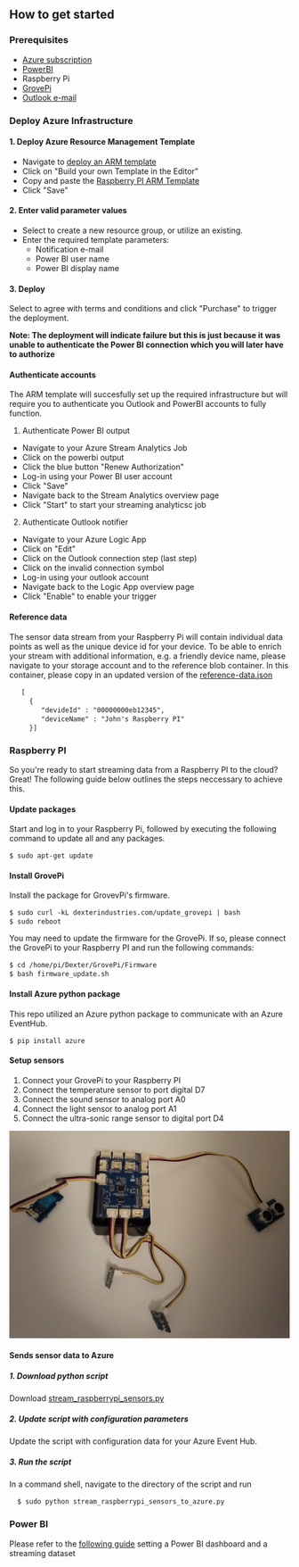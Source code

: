 ## How to get started

### Prerequisites
- [Azure subscription](https://azure.microsoft.com/en-us/free/)
- [PowerBI](https://powerbi.microsoft.com/en-us/)
- Raspberry Pi
- [GrovePi](https://www.dexterindustries.com/grovepi/)
- [Outlook e-mail](www.outlook.com)

###  Deploy Azure Infrastructure

#### 1. Deploy Azure Resource Management Template
- Navigate to [deploy an ARM template](https://portal.azure.com/#create/Microsoft.Template)
- Click on "Build your own Template in the Editor"
- Copy and paste the [Raspberry PI ARM Template](https://github.com/excellalabs/azure-stream-analysis/blob/master/deploy/azure-stream-analytics--raspberry-pi-template.json)
- Click "Save"

#### 2. Enter valid parameter values
- Select to create a new resource group, or utilize an existing.
- Enter the required template parameters:
    - Notification e-mail
    - Power BI user name
    - Power BI display name

#### 3. Deploy
Select to agree with terms and conditions and click "Purchase" to trigger the deployment.


**Note: The deployment will indicate failure but this is just because it was unable to authenticate the Power BI connection which you will later have to authorize**


#### Authenticate accounts
The ARM template will succesfully set up the required infrastructure but will require you to authenticate you Outlook and PowerBI accounts to fully function.

1. Authenticate Power BI output
- Navigate to your Azure Stream Analytics Job
- Click on the powerbi output
- Click the blue button "Renew Authorization"
- Log-in using your Power BI user account
- Click "Save"
- Navigate back to the Stream Analytics overview page
- Click "Start" to start your streaming analyticsc job

2. Authenticate Outlook notifier
- Navigate to your Azure Logic App
- Click on "Edit"
- Click on the Outlook connection step (last step)
- Click on the invalid connection symbol
- Log-in using your outlook account
- Navigate back to the Logic App overview page
- Click "Enable" to enable your trigger

#### Reference data 
The sensor data stream from your Raspberry Pi will contain individual data points as well as the unique device id for your device. To be able to enrich your stream with additional information, e.g. a friendly device name, please navigate to your storage account and to the reference blob container. In this container, please copy in an updated version of the [reference-data.json](https://github.com/excellalabs/azure-stream-analysis/blob/master/src/azure-stream-analytics/reference-data.json)

```
   [ 
     {
        "devideId" : "00000000eb12345",
        "deviceName" : "John's Raspberry PI"
     }]
```

### Raspberry PI
So you're ready to start streaming data from a Raspberry PI to the cloud? Great!
The following guide below outlines the steps neccessary to achieve this.

#### Update packages
Start and log in to your Raspberry Pi, followed by executing the following command to update all and any packages.

```
$ sudo apt-get update
```

#### Install GrovePi
Install the package for GrovevPi's firmware.

```
$ sudo curl -kL dexterindustries.com/update_grovepi | bash
$ sudo reboot
```

You may need to update the firmware for the GrovePi. If so, please connect the GrovePi to your Raspberry PI and run the following commands: 

```
$ cd /home/pi/Dexter/GrovePi/Firmware
$ bash firmware_update.sh
```

#### Install Azure python package
This repo utilized an Azure python package to communicate with an Azure EventHub.

```
$ pip install azure
```

#### Setup sensors
1. Connect your GrovePi to your Raspberry PI
2. Connect the temperature sensor to port digital D7 
3. Connect the sound sensor to analog port A0
4. Connect the light sensor to analog port A1
5. Connect the ultra-sonic range sensor to  digital port D4

![Raspberry PI](https://github.com/excellalabs/azure-stream-analysis/blob/master/instructions/img/raspberry-pi-setup.jpg)

#### Sends sensor data to Azure

##### 1. Download python script
Download [stream_raspberrypi_sensors.py](https://github.com/excellalabs/azure-stream-analysis/blob/master/src/raspberry-pi/stream_raspberrypi_sensors_to_azure.py)

##### 2. Update script with configuration parameters
Update the script with configuration data for your Azure Event Hub.

##### 3. Run the script
In a command shell, navigate to the directory of the script and run

```
  $ sudo python stream_raspberrypi_sensors_to_azure.py
```

### Power BI
Please refer to the [following guide](https://github.com/excellalabs/azure-stream-analysis/blob/master/instructions/setting-up-power-bi.md) setting a Power BI dashboard and a streaming dataset
